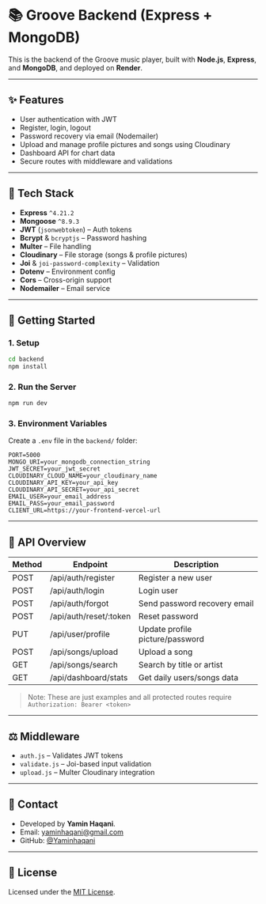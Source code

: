 # 📚 Groove Backend (Express + MongoDB)

This is the backend of the Groove music player, built with **Node.js**, **Express**, and **MongoDB**, and deployed on **Render**.

---

## ✨ Features

* User authentication with JWT
* Register, login, logout
* Password recovery via email (Nodemailer)
* Upload and manage profile pictures and songs using Cloudinary
* Dashboard API for chart data
* Secure routes with middleware and validations

---

## 🧩 Tech Stack

* **Express** `^4.21.2`
* **Mongoose** `^8.9.3`
* **JWT** (`jsonwebtoken`) – Auth tokens
* **Bcrypt** & `bcryptjs` – Password hashing
* **Multer** – File handling
* **Cloudinary** – File storage (songs & profile pictures)
* **Joi** & `joi-password-complexity` – Validation
* **Dotenv** – Environment config
* **Cors** – Cross-origin support
* **Nodemailer** – Email service

---

## 🚀 Getting Started

### 1. Setup

```bash
cd backend
npm install
```

### 2. Run the Server

```bash
npm run dev
```

### 3. Environment Variables

Create a `.env` file in the `backend/` folder:

```env
PORT=5000
MONGO_URI=your_mongodb_connection_string
JWT_SECRET=your_jwt_secret
CLOUDINARY_CLOUD_NAME=your_cloudinary_name
CLOUDINARY_API_KEY=your_api_key
CLOUDINARY_API_SECRET=your_api_secret
EMAIL_USER=your_email_address
EMAIL_PASS=your_email_password
CLIENT_URL=https://your-frontend-vercel-url
```

---

## 📝 API Overview

| Method | Endpoint                | Description                     |
| ------ | ----------------------- | ------------------------------- |
| POST   | /api/auth/register      | Register a new user             |
| POST   | /api/auth/login         | Login user                      |
| POST   | /api/auth/forgot        | Send password recovery email    |
| POST   | /api/auth/reset/\:token | Reset password                  |
| PUT    | /api/user/profile       | Update profile picture/password |
| POST   | /api/songs/upload       | Upload a song                   |
| GET    | /api/songs/search       | Search by title or artist       |
| GET    | /api/dashboard/stats    | Get daily users/songs data      |

> Note: These are just examples and all protected routes require `Authorization: Bearer <token>`

---

## ⚖️ Middleware

* `auth.js` – Validates JWT tokens
* `validate.js` – Joi-based input validation
* `upload.js` – Multer Cloudinary integration

---

## 📧 Contact

* Developed by **Yamin Haqani**.
* Email: [yaminhaqani@gmail.com](mailto:yaminhaqani@gmail.com)
* GitHub: [@Yaminhaqani](https://github.com/Yaminhaqani)

---

## 📄 License

Licensed under the [MIT License](LICENSE).
